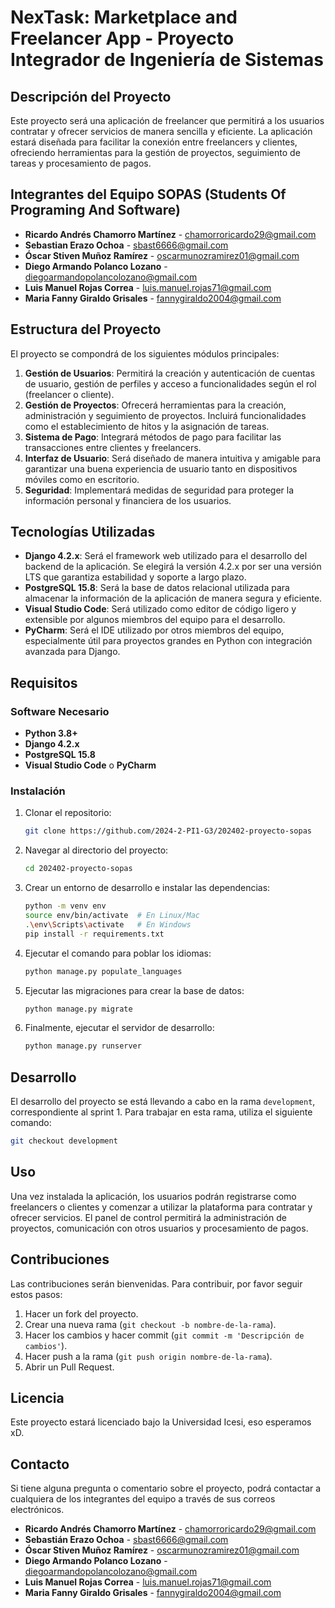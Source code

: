

# NexTask: Marketplace and Freelancer App - Proyecto Integrador de Ingeniería de Sistemas

## Descripción del Proyecto

Este proyecto será una aplicación de freelancer que permitirá a los usuarios contratar y ofrecer servicios de manera sencilla y eficiente. La aplicación estará diseñada para facilitar la conexión entre freelancers y clientes, ofreciendo herramientas para la gestión de proyectos, seguimiento de tareas y procesamiento de pagos.

## Integrantes del Equipo SOPAS (Students Of Programing And Software)

- **Ricardo Andrés Chamorro Martínez** - [chamorroricardo29@gmail.com](mailto:chamorroricardo29@gmail.com)
- **Sebastian Erazo Ochoa** - [sbast6666@gmail.com](mailto:sbast6666@gmail.com)
- **Óscar Stiven Muñoz Ramírez** - [oscarmunozramirez01@gmail.com](mailto:oscarmunozramirez01@gmail.com)
- **Diego Armando Polanco Lozano** - [diegoarmandopolancolozano@gmail.com](mailto:diegoarmandopolancolozano@gmail.com)
- **Luis Manuel Rojas Correa** - [luis.manuel.rojas71@gmail.com](mailto:luis.manuel.rojas71@gmail.com)
- **Maria Fanny Giraldo Grisales** - [fannygiraldo2004@gmail.com](mailto:fannygiraldo2004@gmail.com)
## Estructura del Proyecto

El proyecto se compondrá de los siguientes módulos principales:

1. **Gestión de Usuarios**: Permitirá la creación y autenticación de cuentas de usuario, gestión de perfiles y acceso a funcionalidades según el rol (freelancer o cliente).
2. **Gestión de Proyectos**: Ofrecerá herramientas para la creación, administración y seguimiento de proyectos. Incluirá funcionalidades como el establecimiento de hitos y la asignación de tareas.
3. **Sistema de Pago**: Integrará métodos de pago para facilitar las transacciones entre clientes y freelancers.
4. **Interfaz de Usuario**: Será diseñado de manera intuitiva y amigable para garantizar una buena experiencia de usuario tanto en dispositivos móviles como en escritorio.
5. **Seguridad**: Implementará medidas de seguridad para proteger la información personal y financiera de los usuarios.

## Tecnologías Utilizadas

- **Django 4.2.x**: Será el framework web utilizado para el desarrollo del backend de la aplicación. Se elegirá la versión 4.2.x por ser una versión LTS que garantiza estabilidad y soporte a largo plazo.
- **PostgreSQL 15.8**: Será la base de datos relacional utilizada para almacenar la información de la aplicación de manera segura y eficiente.
- **Visual Studio Code**: Será utilizado como editor de código ligero y extensible por algunos miembros del equipo para el desarrollo.
- **PyCharm**: Será el IDE utilizado por otros miembros del equipo, especialmente útil para proyectos grandes en Python con integración avanzada para Django.

## Requisitos

### Software Necesario

- **Python 3.8+**
- **Django 4.2.x**
- **PostgreSQL 15.8**
- **Visual Studio Code** o **PyCharm**

### Instalación

1. Clonar el repositorio:
   ```bash
   git clone https://github.com/2024-2-PI1-G3/202402-proyecto-sopas
   ```

2. Navegar al directorio del proyecto:
   ```bash
   cd 202402-proyecto-sopas
   ```

3. Crear un entorno de desarrollo e instalar las dependencias:
   ```bash
   python -m venv env
   source env/bin/activate  # En Linux/Mac
   .\env\Scripts\activate   # En Windows
   pip install -r requirements.txt
   ```

4. Ejecutar el comando para poblar los idiomas:
   ```bash
   python manage.py populate_languages
   ```

5. Ejecutar las migraciones para crear la base de datos:
   ```bash
   python manage.py migrate
   ```

6. Finalmente, ejecutar el servidor de desarrollo:
   ```bash
   python manage.py runserver
   ```

## Desarrollo

El desarrollo del proyecto se está llevando a cabo en la rama `development`, correspondiente al sprint 1. Para trabajar en esta rama, utiliza el siguiente comando:

```bash
git checkout development
```

## Uso

Una vez instalada la aplicación, los usuarios podrán registrarse como freelancers o clientes y comenzar a utilizar la plataforma para contratar y ofrecer servicios. El panel de control permitirá la administración de proyectos, comunicación con otros usuarios y procesamiento de pagos.

## Contribuciones

Las contribuciones serán bienvenidas. Para contribuir, por favor seguir estos pasos:

1. Hacer un fork del proyecto.
2. Crear una nueva rama (`git checkout -b nombre-de-la-rama`).
3. Hacer los cambios y hacer commit (`git commit -m 'Descripción de cambios'`).
4. Hacer push a la rama (`git push origin nombre-de-la-rama`).
5. Abrir un Pull Request.

## Licencia

Este proyecto estará licenciado bajo la Universidad Icesi, eso esperamos xD.

## Contacto

Si tiene alguna pregunta o comentario sobre el proyecto, podrá contactar a cualquiera de los integrantes del equipo a través de sus correos electrónicos.

- **Ricardo Andrés Chamorro Martínez** - [chamorroricardo29@gmail.com](mailto:chamorroricardo29@gmail.com)
- **Sebastián Erazo Ochoa** - [sbast6666@gmail.com](mailto:sbast6666@gmail.com)
- **Óscar Stiven Muñoz Ramírez** - [oscarmunozramirez01@gmail.com](mailto:oscarmunozramirez01@gmail.com)
- **Diego Armando Polanco Lozano** - [diegoarmandopolancolozano@gmail.com](mailto:diegoarmandopolancolozano@gmail.com)
- **Luis Manuel Rojas Correa** - [luis.manuel.rojas71@gmail.com](mailto:luis.manuel.rojas71@gmail.com)
- **Maria Fanny Giraldo Grisales** - [fannygiraldo2004@gmail.com](mailto:fannygiraldo2004@gmail.com)